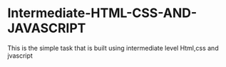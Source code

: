 # Intermediate-HTML-CSS-AND-JAVASCRIPT
This is the simple task that is built using intermediate level Html,css and jvascript
